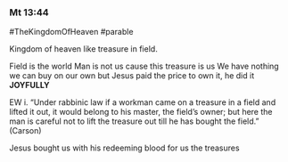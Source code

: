 ### Mt 13:44

#TheKingdomOfHeaven 
#parable


Kingdom of heaven like treasure in field. 

Field is the world 
Man is not us cause this treasure is us
We have nothing we can buy on our own but Jesus paid the price to own it, he did it **JOYFULLY** 

EW 
	i. “Under rabbinic law if a workman came on a treasure in a field and lifted it out, it would belong to his master, the field’s owner; but here the man is careful not to lift the treasure out till he has bought the field.” (Carson)

Jesus bought us with his redeeming blood for us the treasures

